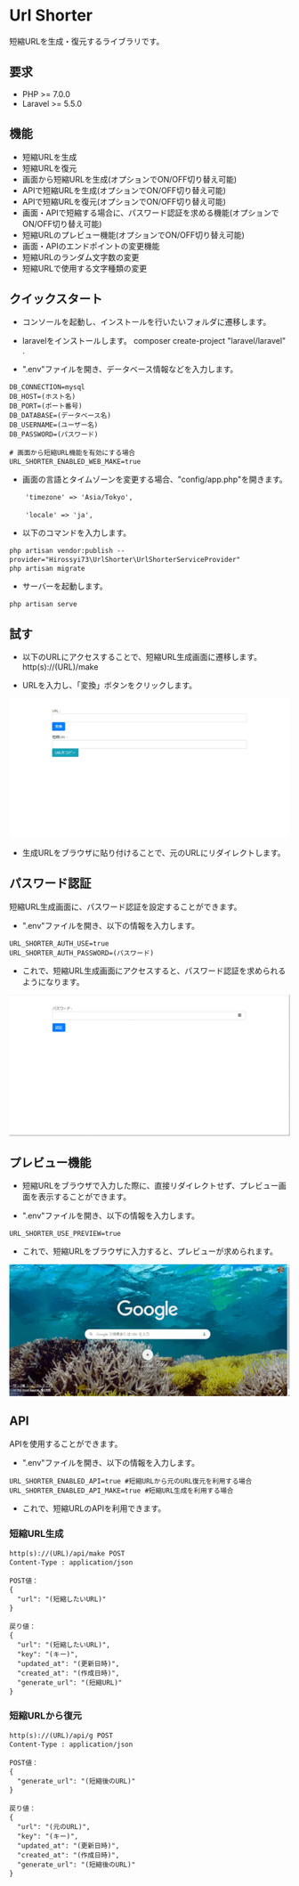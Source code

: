 # Url Shorter
短縮URLを生成・復元するライブラリです。  

## 要求
- PHP >= 7.0.0
- Laravel >= 5.5.0

## 機能
- 短縮URLを生成
- 短縮URLを復元
- 画面から短縮URLを生成(オプションでON/OFF切り替え可能)
- APIで短縮URLを生成(オプションでON/OFF切り替え可能)
- APIで短縮URLを復元(オプションでON/OFF切り替え可能)
- 画面・APIで短縮する場合に、パスワード認証を求める機能(オプションでON/OFF切り替え可能)
- 短縮URLのプレビュー機能(オプションでON/OFF切り替え可能)
- 画面・APIのエンドポイントの変更機能
- 短縮URLのランダム文字数の変更
- 短縮URLで使用する文字種類の変更


## クイックスタート

- コンソールを起動し、インストールを行いたいフォルダに遷移します。

- laravelをインストールします。
composer create-project "laravel/laravel" .

- ".env"ファイルを開き、データベース情報などを入力します。

```
DB_CONNECTION=mysql
DB_HOST=(ホスト名)
DB_PORT=(ポート番号)
DB_DATABASE=(データベース名)
DB_USERNAME=(ユーザー名)
DB_PASSWORD=(パスワード)

# 画面から短縮URL機能を有効にする場合
URL_SHORTER_ENABLED_WEB_MAKE=true
```

- 画面の言語とタイムゾーンを変更する場合、"config/app.php"を開きます。

```
    'timezone' => 'Asia/Tokyo',

    'locale' => 'ja',
```


- 以下のコマンドを入力します。

```
php artisan vendor:publish --provider="Hirossyi73\UrlShorter\UrlShorterServiceProvider"
php artisan migrate
```

- サーバーを起動します。

```
php artisan serve
```

## 試す

- 以下のURLにアクセスすることで、短縮URL生成画面に遷移します。  
http(s)://(URL)/make

- URLを入力し、「変換」ボタンをクリックします。

![URL生成](img/screen1.gif)

- 生成URLをブラウザに貼り付けることで、元のURLにリダイレクトします。

## パスワード認証
短縮URL生成画面に、パスワード認証を設定することができます。

- ".env"ファイルを開き、以下の情報を入力します。

```
URL_SHORTER_AUTH_USE=true
URL_SHORTER_AUTH_PASSWORD=(パスワード)
```

- これで、短縮URL生成画面にアクセスすると、パスワード認証を求められるようになります。

![URL生成](img/screen3.gif)

## プレビュー機能
- 短縮URLをブラウザで入力した際に、直接リダイレクトせず、プレビュー画面を表示することができます。 

- ".env"ファイルを開き、以下の情報を入力します。

```
URL_SHORTER_USE_PREVIEW=true
```

- これで、短縮URLをブラウザに入力すると、プレビューが求められます。

![URL生成](img/screen2.gif)

## API
APIを使用することができます。

- ".env"ファイルを開き、以下の情報を入力します。

```
URL_SHORTER_ENABLED_API=true #短縮URLから元のURL復元を利用する場合
URL_SHORTER_ENABLED_API_MAKE=true #短縮URL生成を利用する場合
```

- これで、短縮URLのAPIを利用できます。


### 短縮URL生成

```
http(s)://(URL)/api/make POST
Content-Type : application/json

POST値：
{
  "url": "(短縮したいURL)"
}

戻り値：
{
  "url": "(短縮したいURL)",
  "key": "(キー)",
  "updated_at": "(更新日時)",
  "created_at": "(作成日時)",
  "generate_url": "(短縮URL)"
}
```

### 短縮URLから復元

```
http(s)://(URL)/api/g POST
Content-Type : application/json

POST値：
{
  "generate_url": "(短縮後のURL)"
}

戻り値：
{
  "url": "(元のURL)",
  "key": "(キー)",
  "updated_at": "(更新日時)",
  "created_at": "(作成日時)",
  "generate_url": "(短縮後のURL)"
}
```